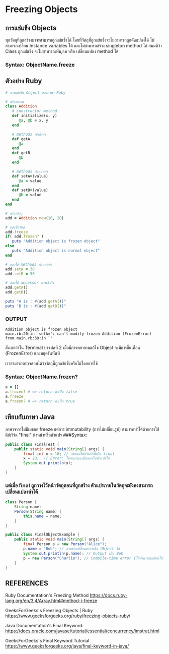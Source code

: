 # Freezing Objects

## การแช่แข็ง Objects
ทุกวัตถุที่ถูกสร้างมาจะสามารถถูกแช่แข็งได้ โดยที่วัตถุที่ถูกแช่แข็งจะไม่สามารถถูกดัดแปลงได้ ไม่สามารถเปลี่ยน Instance variables ได้ และไม่สามารถสร้าง singleton method ได้
สมมติว่า Class ถูกแช่แข็ง จะไม่สามารถเพิ่ม,ลบ หรือ เปลี่ยนแปลง method ได้
### Syntax: ObjectName.freeze

## ตัวอย่าง Ruby
```ruby
# การแช่แข็ง Object ของภาษา Ruby

# สร้างคลาส
class Addition
   # constructor method
   def initialize(x, y)
      @a, @b = x, y
   end

   # methods เข้าถึงค่า
   def getA
      @a
   end
   def getB
      @b
   end

   # methods กำหนดค่า
   def setA=(value)
      @a = value
   end
   def setB=(value)
      @b = value
   end
end

# สร้างวัตถุ
add = Addition.new(10, 20)

# แช่แข็งวัตถุ 
add.freeze
if( add.frozen? )
   puts "Addition object is frozen object"
else
   puts "Addition object is normal object"
end

# ลองใช้ methods กำหนดค่า
add.setA = 30
add.setB = 50

# ลองใช้ accessor การเข้าถึง
add.getA()
add.getB()

puts "A is : #{add.getA()}"
puts "B is : #{add.getB()}"
```

### OUTPUT
```
Addition object is frozen object 
main.rb:20:in `setA=': can't modify frozen Addition (FrozenError) 
from main.rb:39:in `'
```

สังเกตว่าใน Terminal บรรทัดที่ 2 เมื่อมีการพยายามแก้ไข Object จะมีการขึ้นเตือน (FrozenError) และหยุดรันทันที

เราสามารถตรวจสอบได้ว่าวัตถุนี้ถูกแช่แข็งหรือไม่โดยการใช้
### Syntax: ObjectName.frozen?
```ruby
a = []
a.frozen? # => return ค่าเป็น false
a.freeze
a.frozen? # => return ค่าเป็น true
```

## เทียบกับภาษา Java
ภาษาจาวาไม่มีเมธอด freeze แต่การ immutability (การไม่เปลี่ยนรูป) สามารถทำได้ด้วยการใช้คีย์เวิร์ด "final" นำหน้าหรือตัวแปร
###Syntax:
```java
public class FinalTest {
    public static void main(String[] args) {
        final int x = 10; // กำหนดให้ตัวแปรนี้เป็น final
        x = 20;  // Error: ไม่สามารถเปลี่ยนค่าในตัวแปรได้
        System.out.println(x);
    }
}
```
### แต่เมื่อ final ถูกวางไว้หน้าวัตถุตอนที่ถูกสร้าง ตัวแปรภายในวัตถุจะยังคงสามารถเปลี่ยนแปลงค่าได้
```java
class Person {
    String name;
    Person(String name) {
        this.name = name;
    }
}

public class FinalObjectExample {
    public static void main(String[] args) {
        final Person p = new Person("Alice");
        p.name = "Bob"; // สามารถเปลี่ยนค่าภายใน Object ได้
        System.out.println(p.name); // Output เป็น Bob
        p = new Person("Charlie"); // Compile-time error (ไม่สามารถเปลี่ยนให้วัตถุ p ไปสร้าง object ใหม่ได้)
    }
}
```

## REFERENCES
Ruby Documentation's Freezing Method https://docs.ruby-lang.org/en/3.4/Array.html#method-i-freeze

GeeksForGeeks's Freezing Objects | Ruby https://www.geeksforgeeks.org/ruby/freezing-objects-ruby/

Java Documentation's Final Keyword: https://docs.oracle.com/javase/tutorial/essential/concurrency/imstrat.html

GeeksForGeeks's Final Keyword Tutorial https://www.geeksforgeeks.org/java/final-keyword-in-java/
